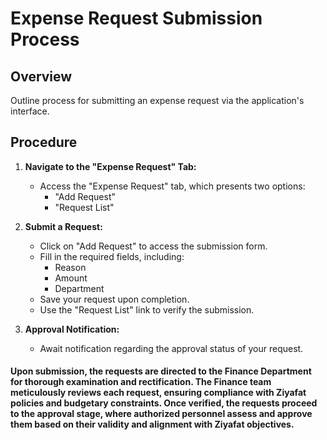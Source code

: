 # Expense Request Submission Process

## Overview
Outline  process for submitting an expense request via the application's interface.

## Procedure

1. **Navigate to the "Expense Request" Tab:**
   - Access the "Expense Request" tab, which presents two options:
     - "Add Request"
     - "Request List"

2. **Submit a Request:**
   - Click on "Add Request" to access the submission form.
   - Fill in the required fields, including:
     - Reason
     - Amount
     - Department
   - Save your request upon completion.
   - Use the "Request List" link to verify the submission.

3. **Approval Notification:**
   - Await notification regarding the approval status of your request.



#### Upon submission, the requests are directed to the Finance Department for thorough examination and rectification. The Finance team meticulously reviews each request, ensuring compliance with Ziyafat policies and budgetary constraints. Once verified, the requests proceed to the approval stage, where authorized personnel assess and approve them based on their validity and alignment with Ziyafat objectives.

